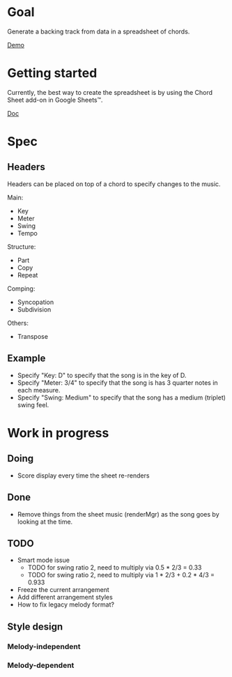 # Goal

Generate a backing track from data in a spreadsheet of chords.

[Demo](https://slowbubble.github.io/MidiChordSheet/)

# Getting started

Currently, the best way to create the spreadsheet is by using the Chord Sheet add-on in Google Sheets™.

[Doc](https://github.com/voice-memo/ChordSheet/blob/main/docs/README.md)

# Spec

## Headers

Headers can be placed on top of a chord to specify changes to the music.

Main:
- Key
- Meter
- Swing
- Tempo

Structure:
- Part
- Copy
- Repeat

Comping:
- Syncopation
- Subdivision

Others:
- Transpose

## Example

- Specify "Key: D" to specify that the song is in the key of D.
- Specify "Meter: 3/4" to specify that the song is has 3 quarter notes in each measure.
- Specify "Swing: Medium" to specify that the song has a medium (triplet) swing feel.

# Work in progress
## Doing
- Score display every time the sheet re-renders

## Done
- Remove things from the sheet music (renderMgr) as the song goes by looking at the time. 

## TODO
- Smart mode issue
  - TODO for swing ratio 2, need to multiply via 0.5 * 2/3 = 0.33
  - TODO for swing ratio 2, need to multiply via 1 * 2/3 + 0.2 * 4/3 = 0.933
- Freeze the current arrangement
- Add different arrangement styles
- How to fix legacy melody format?

## Style design

### Melody-independent

### Melody-dependent
